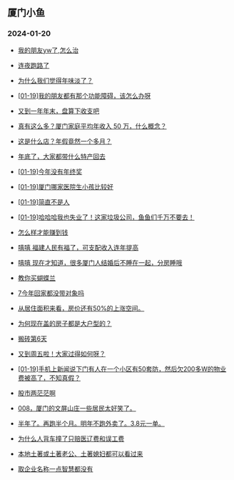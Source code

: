 ## 厦门小鱼 
### 2024-01-20

+ [我的朋友yw了,怎么治](http://bbs.xmfish.com/read-htm-tid-18137565.html)

+ [连夜跑路了](http://bbs.xmfish.com/read-htm-tid-18137523.html)

+ [为什么我们觉得年味淡了？](http://bbs.xmfish.com/read-htm-tid-18137753.html)

+ [[01-19]我的朋友都有那个功能障碍，该怎么办呀](http://bbs.xmfish.com/read-htm-tid-18137575.html)

+ [又到一年年末，盘算下收支吧](http://bbs.xmfish.com/read-htm-tid-18137667.html)

+ [真有这么多？厦门家庭平均年收入 50 万，什么概念？](http://bbs.xmfish.com/read-htm-tid-18137650.html)

+ [这是什么店？年假竟然一个多月？](http://bbs.xmfish.com/read-htm-tid-18137697.html)

+ [年底了，大家都带什么特产回去](http://bbs.xmfish.com/read-htm-tid-18137687.html)

+ [[01-19]今年没有年终奖](http://bbs.xmfish.com/read-htm-tid-18137726.html)

+ [[01-19]厦门哪家医院生小孩比较好](http://bbs.xmfish.com/read-htm-tid-18137538.html)

+ [[01-19]简直不是人](http://bbs.xmfish.com/read-htm-tid-18137537.html)

+ [[01-19]哈哈哈我也失业了！这家垃圾公司，鱼鱼们千万不要去！](http://bbs.xmfish.com/read-htm-tid-18137736.html)

+ [怎么样才能赚到钱](http://bbs.xmfish.com/read-htm-tid-18137636.html)

+ [嘻嘻   福建人民有福了，可支配收入连年提高](http://bbs.xmfish.com/read-htm-tid-18137637.html)

+ [嘻嘻 现在才知道，很多厦门人结婚后不睡在一起，分房睡哦](http://bbs.xmfish.com/read-htm-tid-18137846.html)

+ [教你买蝴蝶兰](http://bbs.xmfish.com/read-htm-tid-18137674.html)

+ [7今年回家都没带对象吗](http://bbs.xmfish.com/read-htm-tid-18137690.html)

+ [从居住面积来看，房价还有50%的上涨空间。](http://bbs.xmfish.com/read-htm-tid-18137803.html)

+ [为何现在盖的房子都是大户型的？](http://bbs.xmfish.com/read-htm-tid-18137842.html)

+ [搬砖第6天](http://bbs.xmfish.com/read-htm-tid-18137798.html)

+ [又到周五啦！大家过得如何呀？](http://bbs.xmfish.com/read-htm-tid-18137852.html)

+ [[01-19]手机上新闻说下门有人在一个小区有50套防，然后欠200多W的物业费被高了，不知真假？](http://bbs.xmfish.com/read-htm-tid-18137904.html)

+ [股市两茫茫啊](http://bbs.xmfish.com/read-htm-tid-18137786.html)

+ [008，厦门的文屏山庄一些居民太好笑了。](http://bbs.xmfish.com/read-htm-tid-18137936.html)

+ [半年了。再跑半个月。明年不跑外卖了。3.8元一单。](http://bbs.xmfish.com/read-htm-tid-18137839.html)

+ [为什么人背车撞了只赔医辽费和误工费](http://bbs.xmfish.com/read-htm-tid-18137895.html)

+ [本地土著或土著老公、土著媳妇都可以看过来](http://bbs.xmfish.com/read-htm-tid-18137937.html)

+ [取企业名称一点智慧都没有](http://bbs.xmfish.com/read-htm-tid-18137882.html)

